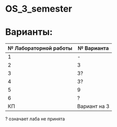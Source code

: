 # OS_3_semester    
# Варианты:   
| № Лабораторной работы | № Варианта    | 
|-----------------------|---------------|
| 1                     | -             |
| 2                     | 3             |
| 3                     | 3?            |
| 4                     | 3?            |
| 5                     | 9             |
| 6                     | ?             |
| КП                    | Вариант на 3  |    
? означает лаба не принята    
